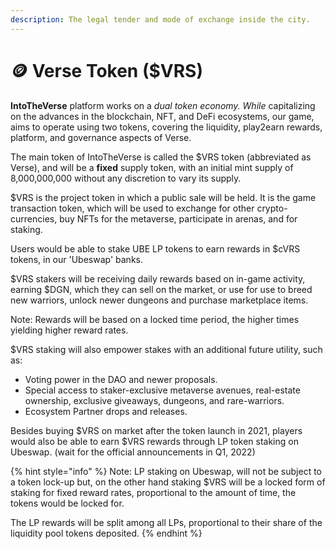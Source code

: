 ```yaml
---
description: The legal tender and mode of exchange inside the city.
---
```


# 🪙 Verse Token ($VRS)

**IntoTheVerse** platform works on a _dual token economy. While_ capitalizing on the advances in the blockchain, NFT, and DeFi ecosystems, our game, aims to operate using two tokens, covering the liquidity, play2earn rewards, platform, and governance aspects of Verse.

The main token of IntoTheVerse is called the $VRS token (abbreviated as Verse), and will be a **fixed** supply token, with an initial mint supply of 8,000,000,000 without any discretion to vary its supply.

$VRS is the project token in which a public sale will be held. It is the game transaction token, which will be used to exchange for other crypto-currencies, buy NFTs for the metaverse, participate in arenas, and for staking.

Users would be able to stake UBE LP tokens to earn rewards in $cVRS tokens, in our 'Ubeswap' banks.

$VRS stakers will be receiving daily rewards based on in-game activity, earning $DGN, which they can sell on the market, or use for use to breed new warriors, unlock newer dungeons and purchase marketplace items.

Note: Rewards will be based on a locked time period, the higher times yielding higher reward rates.

$VRS staking will also empower stakes with an additional future utility, such as:

* Voting power in the DAO and newer proposals.
* Special access to staker-exclusive metaverse avenues, real-estate ownership, exclusive giveaways, dungeons, and rare-warriors.
* Ecosystem Partner drops and releases.

Besides buying $VRS on market after the token launch in 2021, players would also be able to earn $VRS rewards through LP token staking on Ubeswap. (wait for the official announcements in Q1, 2022)

{% hint style="info" %}
Note: LP staking on Ubeswap, will not be subject to a token lock-up but, on the other hand staking $VRS will be a locked form of staking for fixed reward rates, proportional to the amount of time, the tokens would be locked for.

The LP rewards will be split among all LPs, proportional to their share of the liquidity pool tokens deposited.
{% endhint %}
